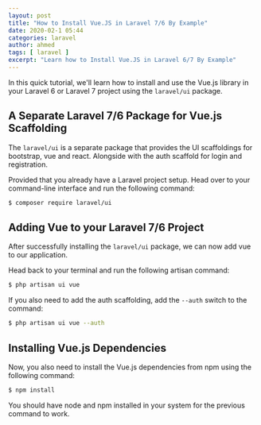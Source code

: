 ```yaml
---
layout: post
title: "How to Install Vue.JS in Laravel 7/6 By Example"
date: 2020-02-1 05:44
categories: laravel
author: ahmed
tags: [ laravel ]
excerpt: "Learn how to Install Vue.JS in Laravel 6/7 By Example"
---
```


In this quick tutorial, we'll learn how to install and use the Vue.js library in your Laravel 6 or Laravel 7 project using the `laravel/ui` package. 

## A Separate Laravel 7/6 Package for Vue.js Scaffolding

The `laravel/ui` is a separate package that provides the UI scaffoldings for bootstrap, vue and react. Alongside with the auth scaffold for login and registration. 


Provided that you already have a Laravel project setup. Head over to your command-line interface and run the following command:

```bash
$ composer require laravel/ui
```

## Adding Vue to your Laravel 7/6 Project

After successfully installing the `laravel/ui` package, we can now add vue to our application.



Head back to your terminal and run the following artisan command:

```bash
$ php artisan ui vue
```

If you also need to add the auth scaffolding, add the `--auth` switch to the command:

```bash
$ php artisan ui vue --auth
```

## Installing Vue.js Dependencies

Now, you also need to install the Vue.js dependencies from npm using the following command:


```bash
$ npm install
```

You should have node and npm installed in your system for the previous command to work.